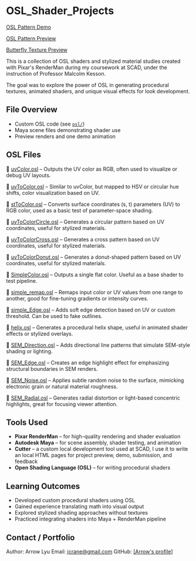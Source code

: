 # OSL_Shader_Projects
[OSL Pattern Demo](./osl_pattern_demo.mp4)

[OSL Pattern Preview](./preview_osl_pattern.jpg) 

[Butterfly Texture Preview](./preview_butterfly.jpg)

This is a collection of OSL shaders and stylized material studies created with Pixar's RenderMan during my coursework at SCAD, under the instruction of Professor Malcolm Kesson.

The goal was to explore the power of OSL in generating procedural textures, animated shaders, and unique visual effects for look development.

## File Overview

- Custom OSL code (see [`osl/`](./osl))
- Maya scene files demonstrating shader use
- Preview renders and one demo animation

## OSL Files
📄 [uvColor.osl](./osl/uvColor.osl) – Outputs the UV color as RGB, often used to visualize or debug UV layouts.

📄 [uvToColor.osl](./osl/uvToColor.osl) – Similar to uvColor, but mapped to HSV or circular hue shifts, color visualization based on UV.

📄 [stToColor.osl](./osl/stToColor.osl) – Converts surface coordinates (s, t) parameters (UV) to RGB color, used as a basic test of parameter-space shading. 

📄 [uvToColorCircle.osl](./osl/uvToColorCircle.osl) – Generates a circular pattern based on UV coordinates, useful for stylized materials.

📄 [uvToColorCross.osl](./osl/uvToColorCross.osl) – Generates a cross pattern based on UV coordinates, useful for stylized materials.

📄 [uvToColorDonut.osl](./osl/uvToColorDonut.osl) – Generates a donut-shaped pattern based on UV coordinates, useful for stylized materials.

📄 [SimpleColor.osl](./osl/SimpleColor.osl) – Outputs a single flat color. Useful as a base shader to test pipeline.

📄 [simple_remap.osl](./osl/simple_remap.osl) – Remaps input color or UV values from one range to another, good for fine-tuning gradients or intensity curves.

📄 [simple_Edge.osl](./osl/simple_Edge.osl) – Adds soft edge detection based on UV or custom threshold. Can be used to fake outlines.

📄 [helix.osl](./osl/helix.osl) – Generates a procedural helix shape, useful in animated shader effects or stylized overlays.

📄 [SEM_Direction.osl](./osl/SEM_Direction.osl) –	Adds directional line patterns that simulate SEM-style shading or lighting.

📄 [SEM_Edge.osl](./osl/SEM_Edge.osl) –	Creates an edge highlight effect for emphasizing structural boundaries in SEM renders.

📄 [SEM_Noise.osl](./osl/SEM_Noise.osl) –	Applies subtle random noise to the surface, mimicking electronic grain or natural material roughness.

📄 [SEM_Radial.osl](./osl/SEM_Radial.osl) –	Generates radial distortion or light-based concentric highlights, great for focusing viewer attention.

## Tools Used

- **Pixar RenderMan** – for high-quality rendering and shader evaluation
- **Autodesk Maya** – for scene assembly, shader testing, and animation
- **Cutter** – a custom local development tool used at SCAD, I use it to write an local HTML pages for project preview, demo, submission, and feedback
- **Open Shading Language (OSL)** – for writing procedural shaders

## Learning Outcomes

- Developed custom procedural shaders using OSL
- Gained experience translating math into visual output
- Explored stylized shading approaches without textures
- Practiced integrating shaders into Maya + RenderMan pipeline

## Contact / Portfolio
Author: Arrow Lyu 
Email: jcrane@gmail.com
GitHub: [[Arrow's profile]](https://github.com/ArrowAlrakis)
